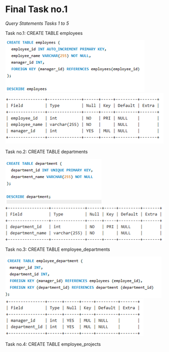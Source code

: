 # Final Task no.1 
*Query Statements Tasks 1 to 5* 

Task no.1: CREATE TABLE employees

<img src="https://github.com/EDILBERTOGEMINIANO/edilberto/blob/main/QUERY%20CODE/1.png?raw=true">
<img src="https://github.com/EDILBERTOGEMINIANO/edilberto/blob/main/QUERY%20CODE/Task%20no.1%20.png">

Task no.2: CREATE TABLE departments

<img src="https://github.com/EDILBERTOGEMINIANO/edilberto/blob/main/QUERY%20CODE/2.png">
<img src="https://github.com/EDILBERTOGEMINIANO/edilberto/blob/main/QUERY%20CODE/Task%202%20.png">

Task no.3: CREATE TABLE employee_departments

<img src="https://github.com/EDILBERTOGEMINIANO/edilberto/blob/main/QUERY%20CODE/3.png">
<img src="https://github.com/EDILBERTOGEMINIANO/edilberto/blob/main/QUERY%20CODE/Task%203.png">

Task no.4: CREATE TABLE employee_projects
